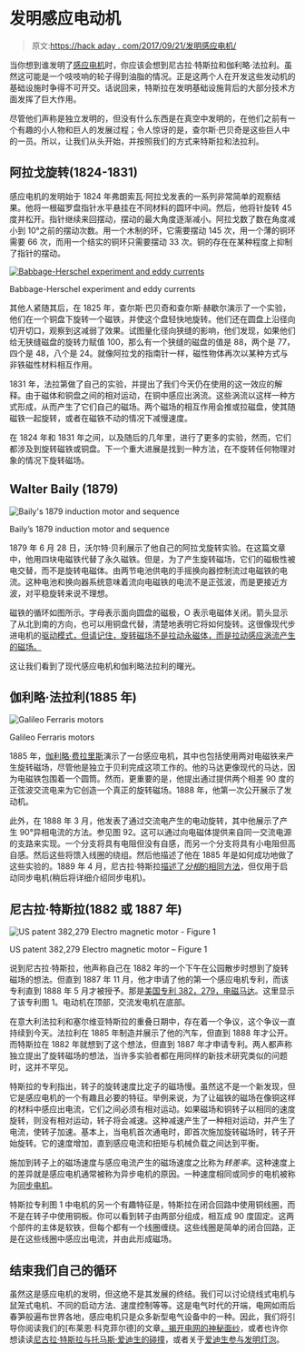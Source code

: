 # 发明感应电动机

> 原文:[https://hack aday . com/2017/09/21/发明感应电机/](https://hackaday.com/2017/09/21/inventing-the-induction-motor/)

当你想到谁发明了[感应电机](https://en.wikipedia.org/wiki/Induction_motor)时，你应该会想到尼古拉·特斯拉和伽利略·法拉利。虽然这可能是一个吱吱响的轮子得到油脂的情况。正是这两个人在开发这些发动机的基础设施时争得不可开交。话说回来，特斯拉在发明基础设施背后的大部分技术方面发挥了巨大作用。

尽管他们声称是独立发明的，但没有什么东西是在真空中发明的，在他们之前有一个有趣的小人物和巨人的发展过程；令人惊讶的是，查尔斯·巴贝奇是这些巨人中的一员。所以，让我们从头开始，并按照我们的方式来特斯拉和法拉利。

## 阿拉戈旋转(1824-1831)

感应电机的发明始于 1824 年弗朗索瓦·阿拉戈发表的一系列非常简单的观察结果。他将一根磁罗盘指针水平悬挂在不同材料的圆环中间。然后，他将针旋转 45 度并松开。指针继续来回摆动，摆动的最大角度逐渐减小。阿拉戈数了数在角度减小到 10°之前的摆动次数。用一个木制的环，它需要摆动 145 次，用一个薄的铜环需要 66 次，而用一个结实的铜环只需要摆动 33 次。铜的存在在某种程度上抑制了指针的摆动。

[![Babbage-Herschel experiment and eddy currents](../Images/8707b861fa9316989470a77f2316b4ad.png)](https://hackaday.com/wp-content/uploads/2017/09/babbage_herschel_experiment_eddy_currents_an.png)

Babbage-Herschel experiment and eddy currents

其他人紧随其后，在 1825 年，查尔斯·巴贝奇和查尔斯·赫歇尔演示了一个实验，他们在一个铜盘下旋转一个磁铁，并使这个盘轻快地旋转。他们还在圆盘上沿径向切开切口，观察到这减弱了效果。试图量化径向狭缝的影响，他们发现，如果他们给无狭缝磁盘的旋转力赋值 100，那么有一个狭缝的磁盘的值是 88，两个是 77，四个是 48，八个是 24。就像阿拉戈的指南针一样，磁性物体再次以某种方式与非铁磁性材料相互作用。

1831 年，法拉第做了自己的实验，并提出了我们今天仍在使用的这一效应的解释。由于磁体和铜盘之间的相对运动，在铜中感应出涡流。这些涡流以这样一种方式形成，从而产生了它们自己的磁场。两个磁场的相互作用会推或拉磁盘，使其随磁铁一起旋转，或者在磁铁不动的情况下减慢速度。

在 1824 年和 1831 年之间，以及随后的几年里，进行了更多的实验，然而，它们都涉及到旋转磁铁或铜盘。下一个重大进展是找到一种方法，在不旋转任何物理对象的情况下旋转磁场。

## Walter Baily (1879)

![Baily's 1879 induction motor and sequence](../Images/2d8fb030ebf8664462df4aecab9da004.png)

Baily’s 1879 induction motor and sequence

1879 年 6 月 28 日，沃尔特·贝利展示了他自己的阿拉戈旋转实验。在这篇文章中，他用四块电磁铁代替了永久磁铁。但是，为了产生旋转磁场，它们的磁极性被电交替，而不是旋转电磁体。由两节电池供电的手摇换向器控制流过电磁铁的电流。这种电池和换向器系统意味着流向电磁铁的电流不是正弦波，而是更接近方波，对平稳旋转来说不理想。

磁铁的循环如图所示。字母表示面向圆盘的磁极，O 表示电磁体关闭。箭头显示了从北到南的方向，也可以用铜盘代替，清楚地表明它将如何旋转。这很像现代步进电机的[驱动模式，但请记住，旋转磁场不是拉动永磁体，而是拉动感应涡流产生的磁场。](https://en.wikipedia.org/w/index.php?title=Stepper_motor#Half-stepping)

这让我们看到了现代感应电机和伽利略法拉利的曙光。

## 伽利略·法拉利(1885 年)

![Galileo Ferraris motors](../Images/1713349a148708a7e2332af25723bab8.png)

Galileo Ferraris motors

1885 年，[伽利略·费拉里斯](https://en.wikipedia.org/wiki/Galileo_Ferraris)演示了一台感应电机，其中也包括使用两对电磁铁来产生旋转磁场，尽管他是独立于贝利完成这项工作的。他的马达更像现代的马达，因为电磁铁包围着一个圆筒。然而，更重要的是，他提出通过提供两个相差 90 度的正弦波交流电来为它创造一个真正的旋转磁场。1888 年，他第一次公开展示了发动机。

此外，在 1888 年 3 月，他发表了通过交流电产生的电动旋转，其中他展示了产生 90°异相电流的方法。参见图 92。这可以通过向电磁体提供来自同一交流电源的支路来实现。一个分支将具有电阻但没有自感，而另一个分支将具有小电阻但高自感。然后这些将馈入线圈的绕组。然后他描述了他在 1885 年是如何成功地做了这些实验的。1889 年 4 月，尼古拉·特斯拉[描述了*分相*的相同方法](https://archive.org/stream/polyphaseelectri00thomuoft#page/98/mode/2up)，但仅用于启动同步电机(稍后将详细介绍同步电机)。

## 尼古拉·特斯拉(1882 或 1887 年)

![US patent 382,279 Electro magnetic motor - Figure 1](../Images/148d82beebc6515617a555c18fbf8126.png)

US patent 382,279 Electro magnetic motor – Figure 1

说到尼古拉·特斯拉，他声称自己在 1882 年的一个下午在公园散步时想到了旋转磁场的想法。但直到 1887 年 11 月，他才申请了他的第一个感应电机专利，而该专利直到 1888 年 5 月才被授予。那是[美国专利 382，279，电磁马达](https://www.google.ca/patents/US382279?dq=382,279&hl=en&sa=X&ved=0ahUKEwj2ruf6ybHWAhWJw4MKHWGBDU0Q6AEIJjAA)。这里显示了该专利图 1。电动机在顶部，交流发电机在底部。

在意大利法拉利和塞尔维亚特斯拉的重叠日期中，存在着一个争议，这个争议一直持续到今天。法拉利在 1885 年制造并展示了他的汽车，但直到 1888 年才公开。而特斯拉在 1882 年就想到了这个想法，但直到 1887 年才申请专利。两人都声称独立提出了旋转磁场的想法，当许多实验者都在用同样的新技术研究类似的问题时，这并不罕见。

特斯拉的专利指出，转子的旋转速度比定子的磁场慢。虽然这不是一个新发现，但它是感应电机的一个有趣且必要的特征。举例来说，为了让磁铁的磁场在像铜这样的材料中感应出电流，它们之间必须有相对运动。如果磁场和铜转子以相同的速度旋转，则没有相对运动，转子将会减速。这种减速产生了一种相对运动，并产生了电流，使转子加速。基本上，当电机首次通电时，即首次施加旋转磁场时，转子开始旋转。它的速度增加，直到感应电流和扭矩与机械负载之间达到平衡。

施加到转子上的磁场速度与感应电流产生的磁场速度之比称为*转差率*。这种速度上的差异就是感应电机通常被称为异步电机的原因。一种速度相同或同步的电机被称为[同步电机](https://en.wikipedia.org/wiki/Synchronous_motor)。

特斯拉专利图 1 中电机的另一个有趣特征是，特斯拉在闭合回路中使用铜线圈，而不是在转子中使用铜板。你可以看到转子由两部分组成，相互成 90 度固定。这两个部件的主体是软铁，但每个都有一个线圈缠绕。这些线圈是简单的闭合回路，正是在这些线圈中感应出电流，并由此形成磁场。

## 结束我们自己的循环

虽然这是感应电机的发明，但这绝不是其发展的终结。我们可以讨论绕线式电机与鼠笼式电机、不同的启动方法、速度控制等等。这是电气时代的开端，电网如雨后春笋般遍布世界各地，感应电机只是众多新型电气设备中的一种。因此，我们将引导你阅读我们的[布莱恩·科克菲尔德]的文章[，揭开电网的神秘面纱](https://hackaday.com/2017/01/17/the-electrical-grid-demystified/)，或者也许你想读读[尼古拉·特斯拉与托马斯·爱迪生的碰撞](https://hackaday.com/2017/01/25/tesla-vs-edison/)，或者关于[爱迪生参与发明灯泡](https://hackaday.com/2017/03/20/how-many-inventors-does-it-take-to-invent-a-light-bulb/)。